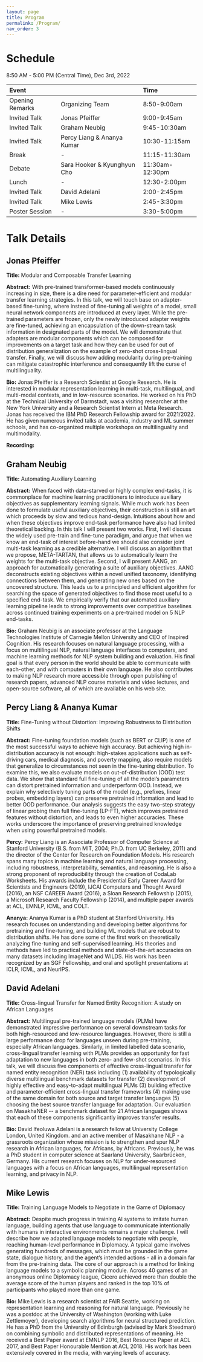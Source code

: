 ```yaml
---
layout: page
title: Program
permalink: /Program/
nav_order: 3
---
```


# Schedule

8:50 AM - 5:00 PM (Central Time), Dec 3rd, 2022

| Event | | Time |
| :--- | --- | :--- |
| Opening Remarks | Organizing Team | 8:50-9:00am |
| Invited Talk | Jonas Pfeiffer | 9:00-9:45am |
| Invited Talk | Graham Neubig | 9:45-10:30am |
| Invited Talk | Percy Liang & Ananya Kumar | 10:30-11:15am |
| Break | - | 11:15-11:30am |
| Debate | Sara Hooker & Kyunghyun Cho | 11:30am-12:30pm |
| Lunch | - | 12:30-2:00pm |
| Invited Talk | David Adelani | 2:00-2:45pm |
| Invited Talk | Mike Lewis | 2:45-3:30pm |
| Poster Session | - | 3:30-5:00pm |

# Talk Details

## Jonas Pfeiffer

**Title:** Modular and Composable Transfer Learning

**Abstract:** With pre-trained transformer-based models continuously increasing in size, there is a dire need for parameter-efficient and modular transfer learning strategies. In this talk, we will touch base on adapter-based fine-tuning, where instead of fine-tuning all weights of a model, small neural network components are introduced at every layer. While the pre-trained parameters are frozen, only the newly introduced adapter weights are fine-tuned, achieving an encapsulation of the down-stream task information in designated parts of the model. We will demonstrate that adapters are modular components which can be composed for improvements on a target task and how they can be used for out of distribution generalization on the example of zero-shot cross-lingual transfer. Finally, we will discuss how adding modularity during pre-training can mitigate catastrophic interference and consequently lift the curse of multilinguality.

**Bio:** Jonas Pfeiffer is a Research Scientist at Google Research. He is interested in modular representation learning in multi-task, multilingual, and multi-modal contexts, and in low-resource scenarios. He worked on his PhD at the Technical University of Darmstadt,  was a visiting researcher at the New York University and a Research Scientist Intern at Meta Research. Jonas has received the IBM PhD Research Fellowship award for 2021/2022. He has given numerous invited talks at academia, industry and ML summer schools, and has co-organized multiple workshops on multilinguality and multimodality.

**Recording:**

<div id="presentation-embed-38993239"></div>
<script src="https://slideslive.com/embed_presentation.js"></script>
<script>
  embed = new SlidesLiveEmbed("presentation-embed-38993239", {
    presentationId: "38993239",
    autoPlay: false,
    verticalEnabled: true,
  });
</script>

## Graham Neubig

**Title:** Automating Auxiliary Learning

**Abstract:** When faced with data-starved or highly complex end-tasks, it is commonplace for machine learning practitioners to introduce auxiliary objectives as supplementary learning signals. While much work has been done to formulate useful auxiliary objectives, their construction is still an art which proceeds by slow and tedious hand-design. Intuitions about how and when these objectives improve end-task performance have also had limited theoretical backing. In this talk I will present two works. First, I will discuss the widely used pre-train and fine-tune paradigm, and argue that when we know an end-task of interest before-hand we should also consider joint multi-task learning as a credible alternative. I will discuss an algorithm that we propose, META-TARTAN, that allows us to automatically learn the weights for the multi-task objective. Second, I will present AANG, an approach for automatically generating a suite of auxiliary objectives. AANG deconstructs existing objectives within a novel unified taxonomy, identifying connections between them, and generating new ones based on the uncovered structure. This leads us to a principled and efficient algorithm for searching the space of generated objectives to find those most useful to a specified end-task. We empirically verify that our automated auxiliary learning pipeline leads to strong improvements over competitive baselines across continued training experiments on a pre-trained model on 5 NLP end-tasks.

**Bio:** Graham Neubig is an associate professor at the Language Technologies Institute of Carnegie Mellon University and CEO of Inspired Cognition. His research focuses on natural language processing, with a focus on multilingual NLP, natural language interfaces to computers, and machine learning methods for NLP system building and evaluation. His final goal is that every person in the world should be able to communicate with each-other, and with computers in their own language. He also contributes to making NLP research more accessible through open publishing of research papers, advanced NLP course materials and video lectures, and open-source software, all of which are available on his web site.

## Percy Liang & Ananya Kumar

**Title:** Fine-Tuning without Distortion: Improving Robustness to Distribution Shifts

**Abstract:** Fine-tuning foundation models (such as BERT or CLIP) is one of the most successful ways to achieve high accuracy. But achieving high in-distribution accuracy is not enough: high-stakes applications such as self-driving cars, medical diagnosis, and poverty mapping, also require models that generalize to circumstances not seen in the fine-tuning distribution. To examine this, we also evaluate models on out-of-distribution (OOD) test data. We show that standard full fine-tuning of all the model’s parameters can distort pretrained information and underperform OOD. Instead, we explain why selectively tuning parts of the model (e.g., prefixes, linear probes, embedding layers) can preserve pretrained information and lead to better OOD performance. Our analysis suggests the easy two-step strategy of linear probing then full fine-tuning (LP-FT), which improves pretrained features without distortion, and leads to even higher accuracies. These works underscore the importance of preserving pretrained knowledge when using powerful pretrained models.

**Percy:** Percy Liang is an Associate Professor of Computer Science at Stanford University (B.S. from MIT, 2004; Ph.D. from UC Berkeley, 2011) and the director of the Center for Research on Foundation Models.  His research spans many topics in machine learning and natural language processing, including robustness, interpretability, semantics, and reasoning.  He is also a strong proponent of reproducibility through the creation of CodaLab Worksheets.  His awards include the Presidential Early Career Award for Scientists and Engineers (2019), IJCAI Computers and Thought Award (2016), an NSF CAREER Award (2016), a Sloan Research Fellowship (2015), a Microsoft Research Faculty Fellowship (2014), and multiple paper awards at ACL, EMNLP, ICML, and COLT.

**Ananya:** Ananya Kumar is a PhD student at Stanford University. His research focuses on understanding and developing better algorithms for pretraining and fine-tuning, and building ML models that are robust to distribution shifts. He has done some of the first work on theoretically analyzing fine-tuning and self-supervised learning. His theories and methods have led to practical methods and state-of-the-art accuracies on many datasets including ImageNet and WILDS. His work has been recognized by an SGF Fellowship, and oral and spotlight presentations at ICLR, ICML, and NeurIPS.

## David Adelani

**Title:** Cross-lingual Transfer for Named Entity Recognition: A study on African Languages

**Abstract:** Multilingual pre-trained language models (PLMs) have demonstrated impressive performance on several downstream tasks for both high-resourced and low-resource languages. However, there is still a large performance drop for languages unseen during pre-training, especially African languages. Similarly, in limited labelled data scenario, cross-lingual transfer learning with PLMs provides an opportunity for fast adaptation to new languages in both zero- and few-shot scenarios. In this talk, we will discuss five components of effective cross-lingual transfer for named entity recognition (NER) task including (1) availability of typologically diverse multilingual benchmark datasets for transfer (2) development of highly effective and easy-to-adapt multilingual PLMs (3) building effective and parameter-efficient cross-lingual transfer frameworks (4) making use of the same domain for both source and target transfer languages (5) choosing the best source transfer language for adaptation. Our evaluation on MasakhaNER -- a benchmark dataset for 21 African languages shows that each of these components significantly improves transfer results.

**Bio:** David Ifeoluwa Adelani is a research fellow at University College London, United Kingdom. and an active member of Masakhane NLP - a grassroots organization whose mission is to strengthen and spur NLP research in African languages, for Africans, by Africans. Previously, he was a PhD student in computer science at Saarland University, Saarbrücken, Germany. His current research focuses on NLP for under-resourced languages with a focus on African languages, multilingual representation learning, and privacy in NLP.

## Mike Lewis

**Title:** Training Language Models to Negotiate in the Game of Diplomacy

**Abstract:** Despite much progress in training AI systems to imitate human language, building agents that use language to communicate intentionally with humans in interactive environments remains a major challenge. I will describe how we adapted language models to negotiate with people, reaching human-level performance in Diplomacy. A typical game involves generating hundreds of messages, which must be grounded in the game state, dialogue history, and the agent’s intended actions - all in a domain far from the pre-training data. The core of our approach is a method for linking language models to a symbolic planning module. Across 40 games of an anonymous online Diplomacy league, Cicero achieved more than double the average score of the human players and ranked in the top 10% of participants who played more than one game.

**Bio:** Mike Lewis is a research scientist at FAIR Seattle, working on representation learning and reasoning for natural language. Previously he was a postdoc at the University of Washington (working with Luke Zettlemoyer), developing search algorithms for neural structured prediction. He has a PhD from the University of Edinburgh (advised by Mark Steedman) on combining symbolic and distributed representations of meaning. He received a Best Paper award at EMNLP 2016, Best Resource Paper at ACL 2017, and Best Paper Honourable Mention at ACL 2018. His work has been extensively covered in the media, with varying levels of accuracy.
